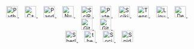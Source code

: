 <div align="center">
  <!-- Programming Languages -->
  <a href="https://www.python.org/" target="_blank">
    <img src="https://img.shields.io/badge/Python-3776AB?logo=python&logoColor=white&style=for-the-badge" height="30" alt="Python logo" />
  </a>
  <img width="12" />
  <a href="https://isocpp.org/" target="_blank">
    <img src="https://img.shields.io/badge/C++-00599C?logo=c%2B%2B&logoColor=white&style=for-the-badge" height="30" alt="C++ logo" />
  </a>
  <img width="12" />

  <!-- Python Ecosystem -->
  <a href="https://pandas.pydata.org/" target="_blank">
    <img src="https://img.shields.io/badge/pandas-150458?logo=pandas&logoColor=white&style=for-the-badge" height="30" alt="Pandas logo" />
  </a>
  <img width="12" />
  <a href="https://numpy.org/" target="_blank">
    <img src="https://img.shields.io/badge/NumPy-013243?logo=numpy&logoColor=white&style=for-the-badge" height="30" alt="NumPy logo" />
  </a>
  <img width="12" />
  <a href="https://scipy.org/" target="_blank">
    <img src="https://img.shields.io/badge/SciPy-8CAAE6?logo=scipy&logoColor=white&style=for-the-badge" height="30" alt="SciPy logo" />
  </a>
  <img width="12" />
  <a href="https://docs.pytest.org/en/stable/" target="_blank">
    <img src="https://img.shields.io/badge/Pytest-0A9EDC?logo=pytest&logoColor=white&style=for-the-badge" height="30" alt="Pytest logo" />
  </a>
  <img width="12" />
  <a href="https://scikit-learn.org/" target="_blank">
    <img src="https://img.shields.io/badge/Scikit--Learn-F7931E?logo=scikitlearn&logoColor=white&style=for-the-badge" height="30" alt="Scikit-learn logo" />
  </a>
  <img width="12" />
  <a href="https://www.tensorflow.org/" target="_blank">
    <img src="https://img.shields.io/badge/TensorFlow-FF6F00?logo=tensorflow&logoColor=white&style=for-the-badge" height="30" alt="TensorFlow logo" />
  </a>
  <img width="12" />

  <!-- OS & Tools -->
  <a href="https://www.linux.org/" target="_blank">
    <img src="https://img.shields.io/badge/Linux-FCC624?logo=linux&logoColor=black&style=for-the-badge" height="30" alt="Linux logo" />
  </a>
  <img width="12" />
  <a href="https://www.debian.org/" target="_blank">
    <img src="https://img.shields.io/badge/Debian-A81D33?logo=debian&logoColor=white&style=for-the-badge" height="30" alt="Debian logo" />
  </a>
  <img width="12" />

  <!-- Version Control -->
  <a href="https://git-scm.com/" target="_blank">
    <img src="https://img.shields.io/badge/Git-F05032?logo=git&logoColor=white&style=for-the-badge" height="30" alt="Git logo" />
  </a>
  <img width="12" />
  <a href="https://github.com/" target="_blank">
    <img src="https://img.shields.io/badge/GitHub-181717?logo=github&logoColor=white&style=for-the-badge" height="30" alt="GitHub logo" />
  </a>
  <img width="12" />
  </br>

  <!-- OSINT Tools -->
  <a href="https://github.com/sherlock-project/sherlock" target="_blank">
    <img src="https://img.shields.io/badge/Sherlock-EC407A?logo=paloaltonetworks&logoColor=white&style=for-the-badge" height="30" alt="Sherlock logo" />
  </a>
  <img width="12" />
  <a href="https://github.com/laramies/theHarvester" target="_blank">
    <img src="https://img.shields.io/badge/theHarvester-FFA000?logo=nodedotjs&logoColor=white&style=for-the-badge" height="30" alt="theHarvester logo" />
  </a>
  <img width="12" />
  <a href="https://github.com/qeeqbox/social-analyzer" target="_blank">
    <img src="https://img.shields.io/badge/Social%20Analyzer-7E57C2?logo=openaccess&logoColor=white&style=for-the-badge" height="30" alt="Social Analyzer logo" />
  </a>
  <img width="12" />
  <a href="https://www.spiderfoot.net/" target="_blank">
    <img src="https://img.shields.io/badge/SpiderFoot-26A69A?logo=hackaday&logoColor=white&style=for-the-badge" height="30" alt="SpiderFoot logo" />
  </a>
</div>
